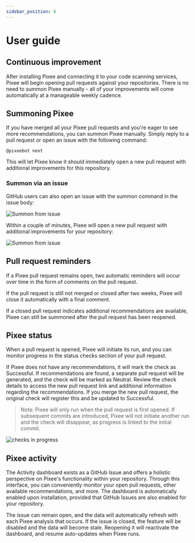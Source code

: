```yaml
---
sidebar_position: 6
---
```


# User guide

## Continuous improvement

After installing Pixee and connecting it to your code scanning services, Pixee will begin opening pull requests against your repositories. There is no need to summon Pixee manually - all of your improvements will come automatically at a manageable weekly cadence.

## Summoning Pixee

If you have merged all your Pixee pull requests and you're eager to see more recommendations, you can summon Pixee manually. Simply reply to a pull request or open an issue with the following command:

`@pixeebot next`

This will let Pixee know it should immediately open a new pull request with additional improvements for this repository.

### Summon via an issue

GitHub users can also open an issue with the summon command in the issue body:

![Summon from issue](/img/summon1.png)

Within a couple of minutes, Pixee will open a new pull request with additional improvements for your repository:

![Summon from issue](/img/summon3.png)

## Pull request reminders

If a Pixee pull request remains open, two automatic reminders will occur over time in the form of comments on the pull request.

If the pull request is still not merged or closed after two weeks, Pixee will close it automatically with a final comment.

If a closed pull request indicates additional recommendations are available, Pixee can still be summoned after the pull request has been reopened.

## Pixee status

When a pull request is opened, Pixee will initiate its run, and you can monitor progress in the status checks section of your pull request.

If Pixee does not have any recommendations, it will mark the check as Successful. If recommendations are found, a separate pull request will be generated, and the check will be marked as Neutral. Review the check details to access the new pull request link and additional information regarding the recommendations. If you merge the new pull request, the original check will register this and be updated to Successful.

> Note: Pixee will only run when the pull request is first opened. If subsequent commits are introduced, Pixee will not initiate another run and the check will disappear, as progress is linked to the initial commit.

![checks in progress](/img/checks_in_progress.png)

## Pixee activity

The Activity dashboard exists as a GitHub Issue and offers a holistic perspective on Pixee's functionality within your repository. Through this interface, you can conveniently monitor your open pull requests, other available recommendations, and more. The dashboard is automatically enabled upon installation, provided that GitHub Issues are also enabled for your repository.

The issue can remain open, and the data will automatically refresh with each Pixee analysis that occurs. If the issue is closed, the feature will be disabled and the data will become stale. Reopening it will reactivate the dashboard, and resume auto-updates when Pixee runs.
